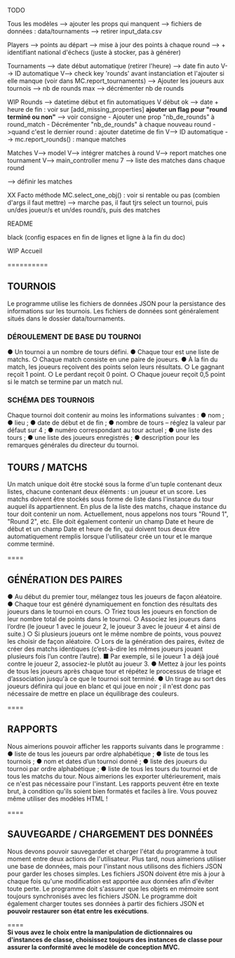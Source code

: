
TODO 

Tous les modèles 
    --> ajouter les props qui manquent 
    --> fichiers de données : data/tournaments 
    --> retirer input_data.csv 

Players 
    --> points au départ 
    --> mise à jour des points à chaque round 
    --> + identifiant national d'échecs (juste à stocker, pas à générer) 

Tournaments 
    --> date début automatique (retirer l'heure)
    --> date fin auto 
    V--> ID automatique 
    V--> check key 'rounds' avant instanciation et l'ajouter si elle manque 
        (voir dans MC.report_tournaments) 
    --> Ajouter les joueurs aux tournois 
    --> nb de rounds max 
    --> décrémenter nb de rounds 

WIP Rounds 
    --> datetime début et fin automatiques 
    V début ok 
    --> date + heure de fin : voir sur [add_missing_properties] **ajouter un flag pour "round terminé ou non"** 
        --> voir consigne 
            - Ajouter une prop "nb_de_rounds" à round_match 
            - Décrémenter "nb_de_rounds" à chaque nouveau round 
            ->quand c'est le dernier round : ajouter datetime de fin 
    V--> ID automatique 
    --> mc.report_rounds() : manque matches 

Matches 
    V--> model 
    V--> intégrer matches à round 
    V--> report matches one tournament 
    V--> main_controller menu 7 
    --> liste des matches dans chaque round 

--> définir les matches 


XX Facto méthode MC.select_one_obj() : voir si rentable ou pas (combien d'args il faut mettre) 
--> marche pas, il faut tjrs select un tournoi, puis un/des joueur/s et un/des round/s, puis des matches  

README 

black (config espaces en fin de lignes et ligne à la fin du doc) 

WIP Accueil 

========== 

## TOURNOIS
Le programme utilise les fichiers de données JSON pour la persistance des informations sur
les tournois. Les fichiers de données sont généralement situés dans le dossier
data/tournaments.  

### DÉROULEMENT DE BASE DU TOURNOI
● Un tournoi a un nombre de tours défini.
● Chaque tour est une liste de matchs.
    ○ Chaque match consiste en une paire de joueurs.
● À la fin du match, les joueurs reçoivent des points selon leurs résultats.
    ○ Le gagnant reçoit 1 point.
    ○ Le perdant reçoit 0 point.
○ Chaque joueur reçoit 0,5 point si le match se termine par un match nul.  

### SCHÉMA DES TOURNOIS
Chaque tournoi doit contenir au moins les informations suivantes :
● nom ;
● lieu ;
● date de début et de fin ;
● nombre de tours – réglez la valeur par défaut sur 4 ;
● numéro correspondant au tour actuel ;
● une liste des tours ;
● une liste des joueurs enregistrés ;
● description pour les remarques générales du directeur du tournoi.  

## TOURS / MATCHS
Un match unique doit être stocké sous la forme d'un tuple contenant deux listes, chacune contenant deux éléments : un joueur et un score. Les matchs doivent être stockés sous forme de liste dans l'instance du tour auquel ils appartiennent.
En plus de la liste des matchs, chaque instance du tour doit contenir un nom. 
Actuellement, nous appelons nos tours "Round 1", "Round 2", etc. Elle doit également contenir un champ Date et heure de début et un champ Date et heure de fin, qui doivent tous deux être automatiquement remplis lorsque l'utilisateur crée un tour et le marque comme terminé.

====  
## GÉNÉRATION DES PAIRES
● Au début du premier tour, mélangez tous les joueurs de façon aléatoire.
● Chaque tour est généré dynamiquement en fonction des résultats des joueurs dans le tournoi en cours.
○ Triez tous les joueurs en fonction de leur nombre total de points dans le tournoi.
○ Associez les joueurs dans l’ordre (le joueur 1 avec le joueur 2, le joueur 3 avec le joueur 4 et ainsi de suite.)
○ Si plusieurs joueurs ont le même nombre de points, vous pouvez les choisir de façon aléatoire.
○ Lors de la génération des paires, évitez de créer des matchs identiques (c’est-à-dire les mêmes joueurs jouant plusieurs fois l’un contre l’autre).
■ Par exemple, si le joueur 1 a déjà joué contre le joueur 2,
associez-le plutôt au joueur 3.
● Mettez à jour les points de tous les joueurs après chaque tour et répétez le processus de triage et d’association jusqu'à ce que le tournoi soit terminé.
● Un tirage au sort des joueurs définira qui joue en blanc et qui joue en noir ; il n'est donc pas nécessaire de mettre en place un équilibrage des couleurs.

====  
## RAPPORTS
Nous aimerions pouvoir afficher les rapports suivants dans le programme :
● liste de tous les joueurs par ordre alphabétique ;
● liste de tous les tournois ;
● nom et dates d’un tournoi donné ;
● liste des joueurs du tournoi par ordre alphabétique ;
● liste de tous les tours du tournoi et de tous les matchs du tour.
Nous aimerions les exporter ultérieurement, mais ce n'est pas nécessaire pour l'instant.
Les rapports peuvent être en texte brut, à condition qu'ils soient bien formatés et faciles à lire. Vous pouvez même utiliser des modèles HTML !

====  
## SAUVEGARDE / CHARGEMENT DES DONNÉES
Nous devons pouvoir sauvegarder et charger l'état du programme à tout moment entre deux actions de l'utilisateur. Plus tard, nous aimerions utiliser une base de données, mais pour l'instant nous utilisons des fichiers JSON pour garder les choses simples.
Les fichiers JSON doivent être mis à jour à chaque fois qu'une modification est apportée aux données afin d'éviter toute perte. Le programme doit s'assurer que les objets en mémoire sont toujours synchronisés avec les fichiers JSON. Le programme doit également
charger toutes ses données à partir des fichiers JSON et **pouvoir restaurer son état entre les exécutions**.   

====  
**Si vous avez le choix entre la manipulation de dictionnaires ou d'instances de classe, choisissez toujours des instances de classe pour assurer la conformité avec le modèle de conception MVC.**  


